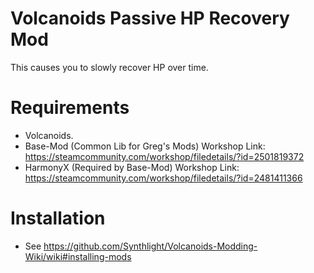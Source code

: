 ﻿# Volcanoids Passive HP Recovery Mod
This causes you to slowly recover HP over time.

# Requirements
- Volcanoids.
- Base-Mod (Common Lib for Greg's Mods) Workshop Link: https://steamcommunity.com/workshop/filedetails/?id=2501819372
- HarmonyX (Required by Base-Mod) Workshop Link: https://steamcommunity.com/workshop/filedetails/?id=2481411366

# Installation
- See https://github.com/Synthlight/Volcanoids-Modding-Wiki/wiki#installing-mods